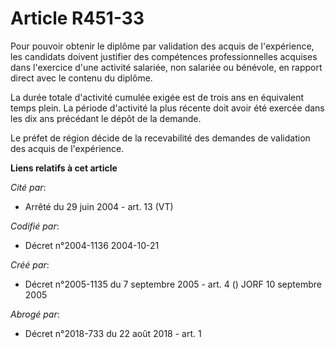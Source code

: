 # Article R451-33

Pour pouvoir obtenir le diplôme par validation des acquis de l'expérience, les candidats doivent justifier des compétences
professionnelles acquises dans l'exercice d'une activité salariée, non salariée ou bénévole, en rapport direct avec le
contenu du diplôme.

La durée totale d'activité cumulée exigée est de trois ans en équivalent temps plein. La période d'activité la plus récente
doit avoir été exercée dans les dix ans précédant le dépôt de la demande.

Le préfet de région décide de la recevabilité des demandes de validation des acquis de l'expérience.

**Liens relatifs à cet article**

_Cité par_:

  - Arrêté du 29 juin 2004 - art. 13 (VT)

_Codifié par_:

  - Décret n°2004-1136 2004-10-21

_Créé par_:

  - Décret n°2005-1135 du 7 septembre 2005 - art. 4 () JORF 10 septembre 2005

_Abrogé par_:

  - Décret n°2018-733 du 22 août 2018 - art. 1
